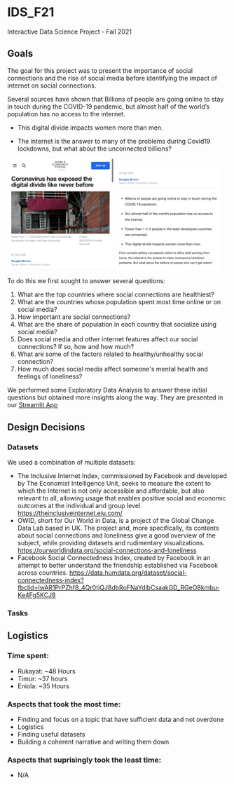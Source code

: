 # IDS_F21
Interactive Data Science Project - Fall 2021
## Goals

The goal for this project was to present the importance of social connections and the rise of social media before identifying the impact of internet on social connections.

Several sources have shown that Billions of people are going online to stay in touch during the COVID-19 pandemic, but almost half of the world’s population has no access to the internet.

- This digital divide impacts women more than men.

- The internet is the answer to many of the problems during Covid19 lockdowns, but what about the unconnected billions?

<p align="left">
<img src="https://raw.githubusercontent.com/Eloyjaws/IDS_F21_Final_Project/main/images/corana_digital_divide_1.png?token=ACM3JOKKU77TG5GMLJSA7ZTBW7VBM" width="48%" title="Screenshot of Concern about digital divide" />
<img src="https://raw.githubusercontent.com/Eloyjaws/IDS_F21_Final_Project/main/images/corona_digital_divide_2.png?token=ACM3JON56XFPEHFQFD47IULBW7VEU" width="48%" title="Screenshot of Concern about digital divide" />
</p>

To do this we first sought to answer several questions:
1. What are the top countries where social connections are healthiest?
2. What are the countries whose population spent most time online or on social media?
3. How important are social connections?
4. What are the share of population in each country that socialize using social media?
5. Does social media and other internet features affect our social connections? If so, how and how much?
6. What are some of the factors related to healthy/unhealthy social connection?
7. How much does social media affect someone's mental health and feelings of loneliness?

We performed some Exploratory Data Analysis to answer these initial questions but obtained more insights along the way. They are presented in our [Streamlit App](https://share.streamlit.io/)


## Design Decisions

### Datasets
We used a combination of multiple datasets:
- The Inclusive Internet Index, commissioned by Facebook and developed by The Economist Intelligence Unit, seeks to measure the extent to which the Internet is not only accessible and affordable, but also relevant to all, allowing usage that enables positive social and economic outcomes at the individual and group level.
https://theinclusiveinternet.eiu.com/
- OWID, short for Our World in Data, is a project of the Global Change Data Lab based in UK. The project and, more specifically, its contents about social connections and loneliness give a good overview of the subject, while providing datasets and rudimentary visualizations. 
https://ourworldindata.org/social-connections-and-loneliness
- Facebook Social Connectedness Index, created by Facebook in an attempt to better understand the friendship established via Facebook across countries.
https://data.humdata.org/dataset/social-connectedness-index?fbclid=IwAR1PrPZhf8_4Qr0tjQJ8dbRoFNaYdlbCsaakGD_RGeO8kmbu-Ke4Fg5KCJ8



### Tasks

## Logistics
### Time spent: 
  - Rukayat: ~48 Hours
  - Timur: ~37 hours
  - Eniola: ~35 Hours

### Aspects that took the most time:
  - Finding and focus on a topic that have sufficient data and not overdone
  - Logistics
  - Finding useful datasets
  - Building a coherent narrative and writing them down

### Aspects that suprisingly took the least time:
  - N/A